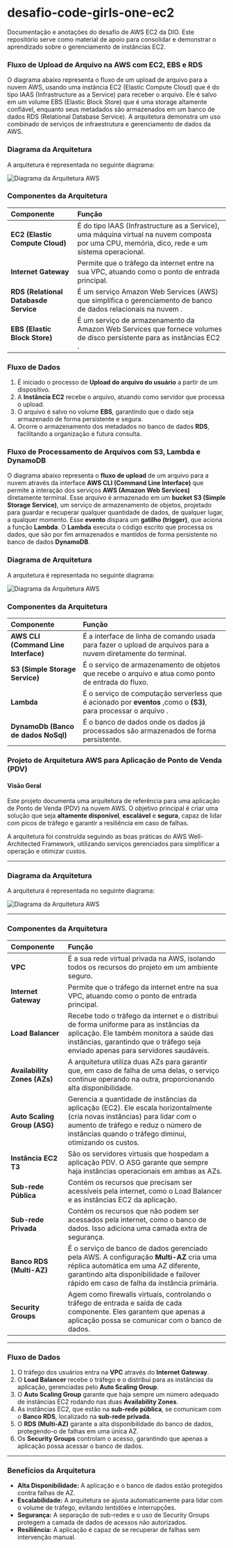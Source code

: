 # desafio-code-girls-one-ec2
Documentação e anotações do desafio de AWS EC2 da DIO. Este repositório serve como material de apoio para consolidar e demonstrar o aprendizado sobre o gerenciamento de instâncias EC2.

### **Fluxo de Upload de Arquivo na AWS com EC2, EBS e RDS**
O diagrama abaixo representa o fluxo de um upload de arquivo para a nuvem AWS, usando uma instância EC2 (Elastic Compute Cloud) que é do tipo IAAS (Infrastructure as a Service) para receber o arquivo. Ele é salvo em um volume EBS (Elastic Block Store) que é uma storage altamente confiável, enquanto seus metadados são armazenados em um banco de dados RDS (Relational Database Service). A arquitetura demonstra um uso combinado de serviços de infraestrutura e gerenciamento de dados da AWS.

### **Diagrama da Arquitetura**
A arquitetura é representada no seguinte diagrama:

![Diagrama da Arquitetura AWS](images/code-ec2.jpg)

### **Componentes da Arquitetura**

| Componente | Função |
| :--- | :--- |
| **EC2 (Elastic Compute Cloud)** | É do tipo IAAS (Infrastructure as a Service), uma máquina virtual na nuvem composta por uma CPU, memória, dico, rede e um sistema operacional. |
| **Internet Gateway** | Permite que o tráfego da internet entre na sua VPC, atuando como o ponto de entrada principal. |
| **RDS (Relational Databasde Service** | É um serviço Amazon Web Services (AWS) que simplifica o gerenciamento de banco de dados relacionais na nuvem . |
| **EBS (Elastic Block Store)** | É um serviço de armazenamento da Amazon Web Services que fornece volumes de disco persistente para as instâncias EC2 . |

### **Fluxo de Dados**
1.  É iniciado o processo de **Upload do arquivo do usuário** a partir de um dispositivo.
2.  A **Instância EC2** recebe o arquivo, atuando como servidor que processa o upload.
3.  O arquivo é salvo no volume **EBS**, garantindo que o dado seja armazenado de forma persistente e segura.
4.  Ocorre o armazenamento dos metadados no banco de dados **RDS**, facilitando a organização e futura consulta.

### **Fluxo de Processamento de Arquivos com S3, Lambda e DynamoDB**
O diagrama abaixo representa o **fluxo de upload** de um arquivo para a nuvem através da interface **AWS CLI (Command Line Interface)** que permite a interação dos serviços **AWS (Amazon Web Services)** diretamente terminal. 
Esse arquivo é armazenado em um **bucket S3 (Simple Storage Service)**, um serviço de armazenamento de objetos, projetado para guardar e recuperar qualquer quantidade de dados, de qualquer lugar, a qualquer momento. Esse **evento** dispara um **gatilho (trigger)**, que aciona a função **Lambda**. O **Lambda** executa o código escrito que processa os dados, que são por fim armazenados e mantidos de forma persistente no banco de dados **DynamoDB**.

### **Diagrama de Arquitetura**
A arquitetura é representada no seguinte diagrama:

![Diagrama da Arquitetura AWS](images/code-s3.png)

### **Componentes da Arquitetura**

| Componente | Função |
| :--- | :--- |
| **AWS CLI (Command Line Interface)** | É a interface de linha de comando usada para fazer o upload de arquivos para a nuvem diretamente do terminal. |
| **S3 (Simple Storage Service)** | É o serviço de armazenamento de objetos que recebe o arquivo e atua como ponto de entrada do fluxo. |
| **Lambda** | É o serviço de computação serverless que é acionado por **eventos** ,como o **(S3)**, para processar o arquivo . |
| **DynamoDb (Banco de dados NoSql)** | É o banco de dados onde os dados já processados são armazenados de forma persistente. |

### **Projeto de Arquitetura AWS para Aplicação de Ponto de Venda (PDV)**

#### **Visão Geral**
Este projeto documenta uma arquitetura de referência para uma aplicação de Ponto de Venda (PDV) na nuvem AWS. O objetivo principal é criar uma solução que seja **altamente disponível**, **escalável** e **segura**, capaz de lidar com picos de tráfego e garantir a resiliência em caso de falhas.

A arquitetura foi construída seguindo as boas práticas do AWS Well-Architected Framework, utilizando serviços gerenciados para simplificar a operação e otimizar custos.

---

### **Diagrama da Arquitetura**
A arquitetura é representada no seguinte diagrama:

![Diagrama da Arquitetura AWS](images/desafio-Ec2AWS.jpg)

---

### **Componentes da Arquitetura**

| Componente | Função |
| :--- | :--- |
| **VPC** | É a sua rede virtual privada na AWS, isolando todos os recursos do projeto em um ambiente seguro. |
| **Internet Gateway** | Permite que o tráfego da internet entre na sua VPC, atuando como o ponto de entrada principal. |
| **Load Balancer** | Recebe todo o tráfego da internet e o distribui de forma uniforme para as instâncias da aplicação. Ele também monitora a saúde das instâncias, garantindo que o tráfego seja enviado apenas para servidores saudáveis. |
| **Availability Zones (AZs)** | A arquitetura utiliza duas AZs para garantir que, em caso de falha de uma delas, o serviço continue operando na outra, proporcionando alta disponibilidade. |
| **Auto Scaling Group (ASG)** | Gerencia a quantidade de instâncias da aplicação (EC2). Ele escala horizontalmente (cria novas instâncias) para lidar com o aumento de tráfego e reduz o número de instâncias quando o tráfego diminui, otimizando os custos. |
| **Instância EC2 T3** | São os servidores virtuais que hospedam a aplicação PDV. O ASG garante que sempre haja instâncias operacionais em ambas as AZs. |
| **Sub-rede Pública** | Contém os recursos que precisam ser acessíveis pela internet, como o Load Balancer e as instâncias EC2 da aplicação. |
| **Sub-rede Privada** | Contém os recursos que não podem ser acessados pela internet, como o banco de dados. Isso adiciona uma camada extra de segurança. |
| **Banco RDS (Multi-AZ)** | É o serviço de banco de dados gerenciado pela AWS. A configuração **Multi-AZ** cria uma réplica automática em uma AZ diferente, garantindo alta disponibilidade e failover rápido em caso de falha da instância primária. |
| **Security Groups** | Agem como firewalls virtuais, controlando o tráfego de entrada e saída de cada componente. Eles garantem que apenas a aplicação possa se comunicar com o banco de dados. |

---

### **Fluxo de Dados**
1.  O tráfego dos usuários entra na **VPC** através do **Internet Gateway**.
2.  O **Load Balancer** recebe o tráfego e o distribui para as instâncias da aplicação, gerenciadas pelo **Auto Scaling Group**.
3.  O **Auto Scaling Group** garante que haja sempre um número adequado de instâncias EC2 rodando nas duas **Availability Zones**.
4.  As instâncias EC2, que estão na **sub-rede pública**, se comunicam com o **Banco RDS**, localizado na **sub-rede privada**.
5.  O **RDS (Multi-AZ)** garante a alta disponibilidade do banco de dados, protegendo-o de falhas em uma única AZ.
6.  Os **Security Groups** controlam o acesso, garantindo que apenas a aplicação possa acessar o banco de dados.

---

### **Benefícios da Arquitetura**
* **Alta Disponibilidade:** A aplicação e o banco de dados estão protegidos contra falhas de AZ.
* **Escalabilidade:** A arquitetura se ajusta automaticamente para lidar com o volume de tráfego, evitando lentidões e interrupções.
* **Segurança:** A separação de sub-redes e o uso de Security Groups protegem a camada de dados de acessos não autorizados.
* **Resiliência:** A aplicação é capaz de se recuperar de falhas sem intervenção manual.
